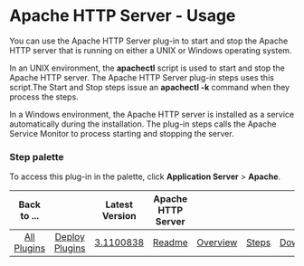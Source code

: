 
# Apache HTTP Server - Usage


You can use the Apache HTTP Server plug-in to start and stop the Apache HTTP server that is running on either a UNIX or Windows operating system.

In an UNIX environment, the **apachectl** script is used to start and stop the Apache HTTP server. The Apache HTTP Server plug-in steps uses this script.The Start and Stop steps issue an **apachectl -k** command when they process the steps.


In a Windows environment, the Apache HTTP server is installed as a service automatically during the installation. The plug-in steps calls the Apache Service Monitor to process starting and stopping the server.


### **Step palette**

To access this plug-in in the palette, click **Application Server** > **Apache**.


|Back to ...||Latest Version|Apache HTTP Server ||||
| :---: | :---: | :---: | :---: | :---: | :---: | :---: |
|[All Plugins](../../index.md)|[Deploy Plugins](../README.md)|[3.1100838](https://raw.githubusercontent.com/UrbanCode/IBM-UCD-PLUGINS/main/files/Apache/Apache-3.1100838.zip)|[Readme](README.md)|[Overview](overview.md)|[Steps](steps.md)|[Downloads](downloads.md)|
